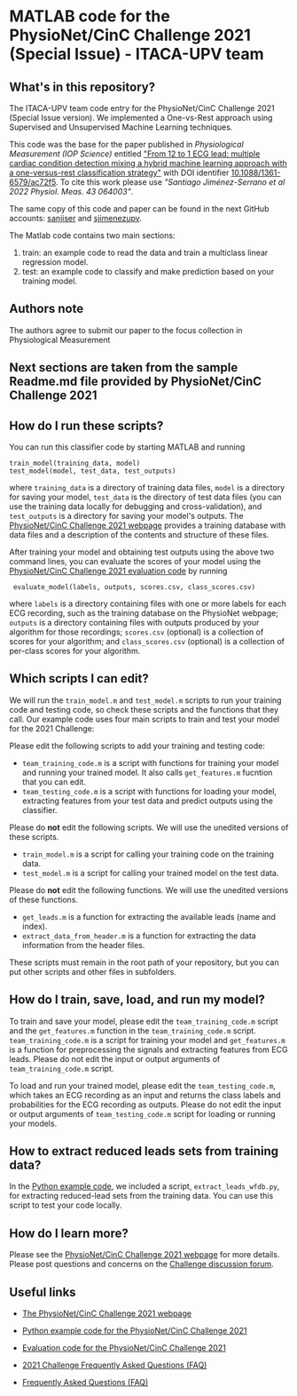 # MATLAB code for the PhysioNet/CinC Challenge 2021 (Special Issue) - ITACA-UPV team

## What's in this repository?

The ITACA-UPV team code entry for the PhysioNet/CinC Challenge 2021 (Special Issue version).
We implemented a One-vs-Rest approach using Supervised and Unsupervised Machine Learning techniques.

This code was the base for the paper published in *Physiological Measurement (IOP Science)* entitled ["From 12 to 1 ECG lead: multiple cardiac condition detection mixing a hybrid machine learning approach with a one-versus-rest classification strategy"](https://iopscience.iop.org/article/10.1088/1361-6579/ac72f5) with DOI identifier [10.1088/1361-6579/ac72f5](https://doi.org/10.1088/1361-6579/ac72f5). To cite this work please use *"Santiago Jiménez-Serrano et al 2022 Physiol. Meas. 43 064003"*.

The same copy of this code and paper can be found in the next GitHub accounts: [sanjiser](https://github.com/sanjiser/itaca_upv.cinc2021.special_issue) and [sjimenezupv](https://github.com/sjimenezupv/itaca_upv.cinc2021.special_issue).


The Matlab code contains two main sections: 
1. train: an example code to read the data and train a multiclass linear regression model.
2. test: an example code to classify and make prediction based on your training model. 



## Authors note
The authors agree to submit our paper to the focus collection in Physiological Measurement



## Next sections are taken from the sample Readme.md file provided by PhysioNet/CinC Challenge 2021

## How do I run these scripts?

You can run this classifier code by starting MATLAB and running

    train_model(training_data, model)
    test_model(model, test_data, test_outputs)

where `training_data` is a directory of training data files, `model` is a directory for saving your model, `test_data` is the directory of test data files (you can use the training data locally for debugging and cross-validation), and `test_outputs` is a directory for saving your model's outputs. The [PhysioNet/CinC Challenge 2021 webpage](https://physionetchallenges.org/2021/) provides a training database with data files and a description of the contents and structure of these files.

After training your model and obtaining test outputs using the above two command lines, you can evaluate the scores of your model using the [PhysioNet/CinC Challenge 2021 evaluation code](https://github.com/physionetchallenges/evaluation-2021) by running

     evaluate_model(labels, outputs, scores.csv, class_scores.csv)

where `labels` is a directory containing files with one or more labels for each ECG recording, such as the training database on the PhysioNet webpage; `outputs` is a directory containing files with outputs produced by your algorithm for those recordings; `scores.csv` (optional) is a collection of scores for your algorithm; and `class_scores.csv` (optional) is a collection of per-class scores for your algorithm.

## Which scripts I can edit?

We will run the `train_model.m` and `test_model.m` scripts to run your training code and testing code, so check these scripts and the functions that they call.
Our example code uses four main scripts to train and test your model for the 2021 Challenge: 

Please edit the following scripts to add your training and testing code:
* `team_training_code.m` is a script with functions for training your model and running your trained model. It also calls `get_features.m` fucntion that you can edit.
* `team_testing_code.m` is a script with functions for loading your model, extracting features from your test data and predict outputs using the classifier.

Please do **not** edit the following scripts. We will use the unedited versions of these scripts.
* `train_model.m` is a script for calling your training code on the training data.
* `test_model.m` is a script for calling your trained model on the test data.

Please do **not** edit the following functions. We will use the unedited versions of these functions.
* `get_leads.m` is a function for extracting the available leads (name and index).
* `extract_data_from_header.m` is a function for extracting the data information from the header files.

These scripts must remain in the root path of your repository, but you can put other scripts and other files in subfolders.


## How do I train, save, load, and run my model?

To train and save your model, please edit the `team_training_code.m` script and the `get_features.m` function in the `team_training_code.m` script. `team_training_code.m` is a script for training your model and `get_features.m` is a function for preprocessing the signals and extracting features from ECG leads. Please do not edit the input or output arguments of `team_training_code.m` script.

To load and run your trained model, please edit the `team_testing_code.m`, which takes an ECG recording as an input and returns the class labels and probabilities for the ECG recording as outputs. Please do not edit the input or output arguments of `team_testing_code.m` script for loading or running your models.

## How to extract reduced leads sets from training data?

In the [Python example code](https://github.com/physionetchallenges/python-classifier-2021), we included a script, `extract_leads_wfdb.py`, for extracting reduced-lead sets from the training data. You can use this script to test your code locally.

## How do I learn more?

Please see the [PhysioNet/CinC Challenge 2021 webpage](https://physionetchallenges.org/2021/) for more details. Please post questions and concerns on the [Challenge discussion forum](https://groups.google.com/forum/#!forum/physionet-challenges).

## Useful links

- [The PhysioNet/CinC Challenge 2021 webpage](https://physionetchallenges.org/2021/)

- [Python example code for the PhysioNet/CinC Challenge 2021](https://github.com/physionetchallenges/python-classifier-2021)

- [Evaluation code for the PhysioNet/CinC Challenge 2021](https://github.com/physionetchallenges/evaluation-2021)

- [2021 Challenge Frequently Asked Questions (FAQ)](https://physionetchallenges.org/2021/faq/) 

- [Frequently Asked Questions (FAQ)](https://physionetchallenges.org/faq/)
